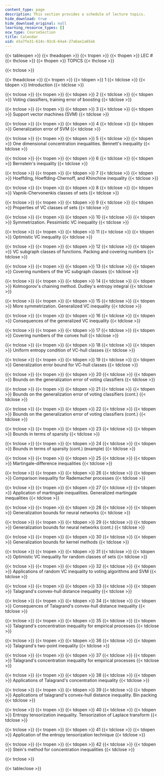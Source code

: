 ```yaml
---
content_type: page
description: This section provides a schedule of lecture topics.
hide_download: true
hide_download_original: null
learning_resource_types: []
ocw_type: CourseSection
title: Calendar
uid: e5a7fe31-614c-92c6-64a4-27a6ae1a65eb
---
```


{{< tableopen >}}
{{< theadopen >}}
{{< tropen >}}
{{< thopen >}}
LEC #
{{< thclose >}}
{{< thopen >}}
TOPICS
{{< thclose >}}

{{< trclose >}}

{{< theadclose >}}
{{< tropen >}}
{{< tdopen >}}
1
{{< tdclose >}}
{{< tdopen >}}
Introduction
{{< tdclose >}}

{{< trclose >}}
{{< tropen >}}
{{< tdopen >}}
2
{{< tdclose >}}
{{< tdopen >}}
Voting classifiers, training error of boosting
{{< tdclose >}}

{{< trclose >}}
{{< tropen >}}
{{< tdopen >}}
3
{{< tdclose >}}
{{< tdopen >}}
Support vector machines (SVM)
{{< tdclose >}}

{{< trclose >}}
{{< tropen >}}
{{< tdopen >}}
4
{{< tdclose >}}
{{< tdopen >}}
Generalization error of SVM
{{< tdclose >}}

{{< trclose >}}
{{< tropen >}}
{{< tdopen >}}
5
{{< tdclose >}}
{{< tdopen >}}
One dimensional concentration inequalities. Bennett's inequality
{{< tdclose >}}

{{< trclose >}}
{{< tropen >}}
{{< tdopen >}}
6
{{< tdclose >}}
{{< tdopen >}}
Bernstein's inequality
{{< tdclose >}}

{{< trclose >}}
{{< tropen >}}
{{< tdopen >}}
7
{{< tdclose >}}
{{< tdopen >}}
Hoeffding, Hoeffding-Chernoff, and Khinchine inequality
{{< tdclose >}}

{{< trclose >}}
{{< tropen >}}
{{< tdopen >}}
8
{{< tdclose >}}
{{< tdopen >}}
Vapnik-Chervonenkis classes of sets
{{< tdclose >}}

{{< trclose >}}
{{< tropen >}}
{{< tdopen >}}
9
{{< tdclose >}}
{{< tdopen >}}
Properties of VC classes of sets
{{< tdclose >}}

{{< trclose >}}
{{< tropen >}}
{{< tdopen >}}
10
{{< tdclose >}}
{{< tdopen >}}
Symmetrization. Pessimistic VC inequality
{{< tdclose >}}

{{< trclose >}}
{{< tropen >}}
{{< tdopen >}}
11
{{< tdclose >}}
{{< tdopen >}}
Optimistic VC inequality
{{< tdclose >}}

{{< trclose >}}
{{< tropen >}}
{{< tdopen >}}
12
{{< tdclose >}}
{{< tdopen >}}
VC subgraph classes of functions. Packing and covering numbers
{{< tdclose >}}

{{< trclose >}}
{{< tropen >}}
{{< tdopen >}}
13
{{< tdclose >}}
{{< tdopen >}}
Covering numbers of the VC subgraph classes
{{< tdclose >}}

{{< trclose >}}
{{< tropen >}}
{{< tdopen >}}
14
{{< tdclose >}}
{{< tdopen >}}
Kolmogorov's chaining method. Dudley's entropy integral
{{< tdclose >}}

{{< trclose >}}
{{< tropen >}}
{{< tdopen >}}
15
{{< tdclose >}}
{{< tdopen >}}
More symmetrization. Generalized VC inequality
{{< tdclose >}}

{{< trclose >}}
{{< tropen >}}
{{< tdopen >}}
16
{{< tdclose >}}
{{< tdopen >}}
Consequences of the generalized VC inequality
{{< tdclose >}}

{{< trclose >}}
{{< tropen >}}
{{< tdopen >}}
17
{{< tdclose >}}
{{< tdopen >}}
Covering numbers of the convex hull
{{< tdclose >}}

{{< trclose >}}
{{< tropen >}}
{{< tdopen >}}
18
{{< tdclose >}}
{{< tdopen >}}
Uniform entropy condition of VC-hull classes
{{< tdclose >}}

{{< trclose >}}
{{< tropen >}}
{{< tdopen >}}
19
{{< tdclose >}}
{{< tdopen >}}
Generalization error bound for VC-hull classes
{{< tdclose >}}

{{< trclose >}}
{{< tropen >}}
{{< tdopen >}}
20
{{< tdclose >}}
{{< tdopen >}}
Bounds on the generalization error of voting classifiers
{{< tdclose >}}

{{< trclose >}}
{{< tropen >}}
{{< tdopen >}}
21
{{< tdclose >}}
{{< tdopen >}}
Bounds on the generalization error of voting classifiers (cont.)
{{< tdclose >}}

{{< trclose >}}
{{< tropen >}}
{{< tdopen >}}
22
{{< tdclose >}}
{{< tdopen >}}
Bounds on the generalization error of voting classifiers (cont.)
{{< tdclose >}}

{{< trclose >}}
{{< tropen >}}
{{< tdopen >}}
23
{{< tdclose >}}
{{< tdopen >}}
Bounds in terms of sparsity
{{< tdclose >}}

{{< trclose >}}
{{< tropen >}}
{{< tdopen >}}
24
{{< tdclose >}}
{{< tdopen >}}
Bounds in terms of sparsity (cont.) (example)
{{< tdclose >}}

{{< trclose >}}
{{< tropen >}}
{{< tdopen >}}
25
{{< tdclose >}}
{{< tdopen >}}
Martingale-difference inequalities
{{< tdclose >}}

{{< trclose >}}
{{< tropen >}}
{{< tdopen >}}
26
{{< tdclose >}}
{{< tdopen >}}
Comparison inequality for Rademacher processes
{{< tdclose >}}

{{< trclose >}}
{{< tropen >}}
{{< tdopen >}}
27
{{< tdclose >}}
{{< tdopen >}}
Application of martingale inequalities. Generalized martingale inequalities
{{< tdclose >}}

{{< trclose >}}
{{< tropen >}}
{{< tdopen >}}
28
{{< tdclose >}}
{{< tdopen >}}
Generalization bounds for neural networks
{{< tdclose >}}

{{< trclose >}}
{{< tropen >}}
{{< tdopen >}}
29
{{< tdclose >}}
{{< tdopen >}}
Generalization bounds for neural networks (cont.)
{{< tdclose >}}

{{< trclose >}}
{{< tropen >}}
{{< tdopen >}}
30
{{< tdclose >}}
{{< tdopen >}}
Generalization bounds for kernel methods
{{< tdclose >}}

{{< trclose >}}
{{< tropen >}}
{{< tdopen >}}
31
{{< tdclose >}}
{{< tdopen >}}
Optimistic VC inequality for random classes of sets
{{< tdclose >}}

{{< trclose >}}
{{< tropen >}}
{{< tdopen >}}
32
{{< tdclose >}}
{{< tdopen >}}
Applications of random VC inequality to voting algorithms and SVM
{{< tdclose >}}

{{< trclose >}}
{{< tropen >}}
{{< tdopen >}}
33
{{< tdclose >}}
{{< tdopen >}}
Talagrand's convex-hull distance inequality
{{< tdclose >}}

{{< trclose >}}
{{< tropen >}}
{{< tdopen >}}
34
{{< tdclose >}}
{{< tdopen >}}
Consequences of Talagrand's convex-hull distance inequality
{{< tdclose >}}

{{< trclose >}}
{{< tropen >}}
{{< tdopen >}}
35
{{< tdclose >}}
{{< tdopen >}}
Talagrand's concentration inequality for empirical processes
{{< tdclose >}}

{{< trclose >}}
{{< tropen >}}
{{< tdopen >}}
36
{{< tdclose >}}
{{< tdopen >}}
Talagrand's two-point inequality
{{< tdclose >}}

{{< trclose >}}
{{< tropen >}}
{{< tdopen >}}
37
{{< tdclose >}}
{{< tdopen >}}
Talagrand's concentration inequality for empirical processes
{{< tdclose >}}

{{< trclose >}}
{{< tropen >}}
{{< tdopen >}}
38
{{< tdclose >}}
{{< tdopen >}}
Applications of Talagrand's concentration inequality
{{< tdclose >}}

{{< trclose >}}
{{< tropen >}}
{{< tdopen >}}
39
{{< tdclose >}}
{{< tdopen >}}
Applications of talagrand's convex-hull distance inequality. Bin packing
{{< tdclose >}}

{{< trclose >}}
{{< tropen >}}
{{< tdopen >}}
40
{{< tdclose >}}
{{< tdopen >}}
Entropy tensorization inequality. Tensorization of Laplace transform
{{< tdclose >}}

{{< trclose >}}
{{< tropen >}}
{{< tdopen >}}
41
{{< tdclose >}}
{{< tdopen >}}
Application of the entropy tensorization technique
{{< tdclose >}}

{{< trclose >}}
{{< tropen >}}
{{< tdopen >}}
42
{{< tdclose >}}
{{< tdopen >}}
Stein's method for concentration inequalities
{{< tdclose >}}

{{< trclose >}}

{{< tableclose >}}